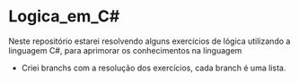 # Logica_em_C#
Neste repositório estarei resolvendo alguns exercícios de lógica utilizando a linguagem C#, para aprimorar os conhecimentos na linguagem
- Criei branchs com a resolução dos exercícios, cada branch é uma lista.
